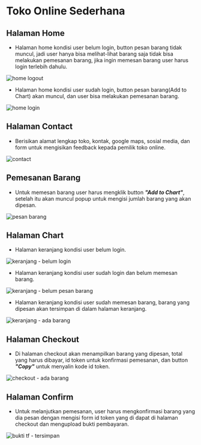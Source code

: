 # Toko Online Sederhana

## Halaman Home

- Halaman home kondisi user belum login, button pesan barang tidak muncul, jadi user hanya bisa melihat-lihat barang saja tidak bisa melakukan pemesanan barang, jika ingin memesan barang user harus login terlebih dahulu.

![home logout](https://user-images.githubusercontent.com/92837751/194980808-83ff8a4c-c834-430e-8487-0be677b82520.jpg)

- Halaman home kondisi user sudah login, button pesan barang(Add to Chart) akan muncul,  dan user bisa melakukan pemesanan barang.

![home login](https://user-images.githubusercontent.com/92837751/194980806-e06d6edd-cf78-4eb0-be37-2041ef21ab77.jpg)

## Halaman Contact

- Berisikan alamat lengkap toko, kontak, google maps, sosial media, dan form untuk mengisikan feedback kepada pemilik toko online.

![contact](https://user-images.githubusercontent.com/92837751/194980802-8f6e0301-2e9b-4792-8ea3-c0fba9a65e8e.jpg)

## Pemesanan Barang

- Untuk memesan barang user harus mengklik button <b><i>"Add to Chart"</i></b>, setelah itu akan muncul popup untuk mengisi jumlah barang yang akan dipesan.

![pesan barang](https://user-images.githubusercontent.com/92837751/194980820-7e377c97-cb53-4185-a086-4c42dc87153d.jpg)

## Halaman Chart

- Halaman keranjang kondisi user belum login.

![keranjang - belum login](https://user-images.githubusercontent.com/92837751/194980810-1311b0f2-d6f5-4f04-b5e7-659f3c2543e6.jpg)

- Halaman keranjang kondisi user sudah login dan belum memesan barang.

![keranjang - belum pesan barang](https://user-images.githubusercontent.com/92837751/194980812-c4e2bbc4-51e7-403f-874f-ea6220b4935e.jpg)

- Halaman keranjang kondisi user sudah memesan barang, barang yang dipesan akan tersimpan di dalam halaman keranjang.

![keranjang - ada barang](https://user-images.githubusercontent.com/92837751/194980809-0d02b6d3-64c5-4956-b0e5-134483f0f4cb.jpg)

## Halaman Checkout

- Di halaman checkout akan menampilkan barang yang dipesan, total yang harus dibayar, id token untuk konfirmasi pemesanan, dan button <b><i>"Copy"</i></b> untuk menyalin kode id token.

![checkout - ada barang](https://user-images.githubusercontent.com/92837751/194980795-a6c451dd-7787-4303-8130-990b8d9621e4.jpg)

## Halaman Confirm

- Untuk melanjutkan pemesanan, user harus mengkonfirmasi barang yang dia pesan dengan mengisi form id token yang di dapat di halaman checkout dan mengupload bukti pembayaran.

![bukti tf - tersimpan](https://user-images.githubusercontent.com/92837751/194980794-a57a292e-4000-41e6-b8af-c81dd2e0a28d.jpg)


